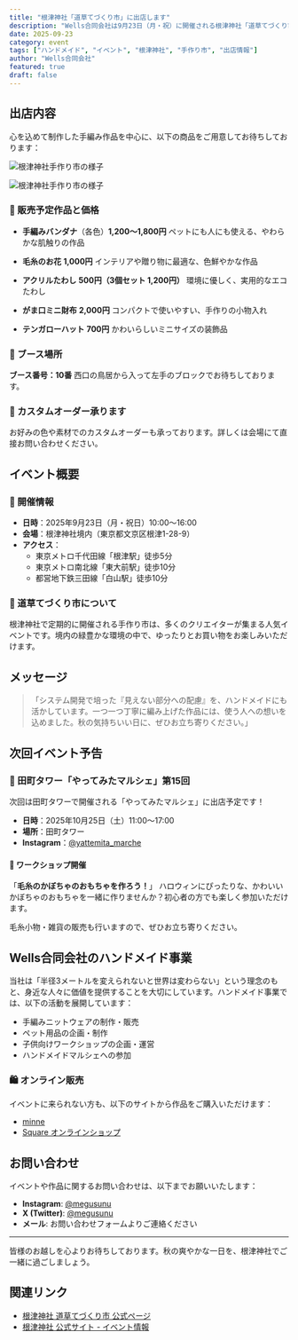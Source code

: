 ```yaml
---
title: "根津神社「道草てづくり市」に出店します"
description: "Wells合同会社は9月23日（月・祝）に開催される根津神社「道草てづくり市」に出店いたします。手編み作品を中心に、心を込めて制作した作品を展示・販売予定です。"
date: 2025-09-23
category: event
tags: ["ハンドメイド", "イベント", "根津神社", "手作り市", "出店情報"]
author: "Wells合同会社"
featured: true
draft: false
---
```


## 出店内容

心を込めて制作した手編み作品を中心に、以下の商品をご用意してお待ちしております：

<div class="image-grid">

![根津神社手作り市の様子](/images/events/nedu-market/booth-2.jpg)

![根津神社手作り市の様子](/images/events/nedu-market/booth-1.png)

</div>

### 🧶 販売予定作品と価格

- **手編みバンダナ**（各色）**1,200〜1,800円**
  ペットにも人にも使える、やわらかな肌触りの作品

- **毛糸のお花** **1,000円**
  インテリアや贈り物に最適な、色鮮やかな作品

- **アクリルたわし** **500円（3個セット 1,200円）**
  環境に優しく、実用的なエコたわし

- **がま口ミニ財布** **2,000円**
  コンパクトで使いやすい、手作りの小物入れ

- **テンガローハット** **700円**
  かわいらしいミニサイズの装飾品

### 📍 ブース場所
**ブース番号：10番**
西口の鳥居から入って左手のブロックでお待ちしております。

### 🎨 カスタムオーダー承ります
お好みの色や素材でのカスタムオーダーも承っております。詳しくは会場にて直接お問い合わせください。

## イベント概要

### 📍 開催情報
- **日時**：2025年9月23日（月・祝日）10:00〜16:00
- **会場**：根津神社境内（東京都文京区根津1-28-9）
- **アクセス**：
  - 東京メトロ千代田線「根津駅」徒歩5分
  - 東京メトロ南北線「東大前駅」徒歩10分
  - 都営地下鉄三田線「白山駅」徒歩10分

### 🌸 道草てづくり市について
根津神社で定期的に開催される手作り市は、多くのクリエイターが集まる人気イベントです。境内の緑豊かな環境の中で、ゆったりとお買い物をお楽しみいただけます。

## メッセージ

> 「システム開発で培った『見えない部分への配慮』を、ハンドメイドにも活かしています。一つ一つ丁寧に編み上げた作品には、使う人への想いを込めました。秋の気持ちいい日に、ぜひお立ち寄りください。」

## 次回イベント予告

### 🎃 田町タワー「やってみたマルシェ」第15回

次回は田町タワーで開催される「やってみたマルシェ」に出店予定です！

- **日時**：2025年10月25日（土）11:00〜17:00
- **場所**：田町タワー
- **Instagram**：[@yattemita_marche](https://www.instagram.com/yattemita_marche/)

#### 🧶 ワークショップ開催
「**毛糸のかぼちゃのおもちゃを作ろう！**」
ハロウィンにぴったりな、かわいいかぼちゃのおもちゃを一緒に作りませんか？初心者の方でも楽しく参加いただけます。

毛糸小物・雑貨の販売も行いますので、ぜひお立ち寄りください。

## Wells合同会社のハンドメイド事業

当社は「半径3メートルを変えられないと世界は変わらない」という理念のもと、身近な人々に価値を提供することを大切にしています。ハンドメイド事業では、以下の活動を展開しています：

- 手編みニットウェアの制作・販売
- ペット用品の企画・制作
- 子供向けワークショップの企画・運営
- ハンドメイドマルシェへの参加

### 🛍️ オンライン販売
イベントに来られない方も、以下のサイトから作品をご購入いただけます：
- [minne](https://minne.com/@megusunu0120)
- [Square オンラインショップ](https://megusunulab.square.site/)

## お問い合わせ

イベントや作品に関するお問い合わせは、以下までお願いいたします：

- **Instagram**: [@megusunu](https://www.instagram.com/megusunu/)
- **X (Twitter)**: [@megusunu](https://x.com/megusunu)
- **メール**: お問い合わせフォームよりご連絡ください

---

皆様のお越しを心よりお待ちしております。秋の爽やかな一日を、根津神社でご一緒に過ごしましょう。

## 関連リンク

- [根津神社 道草てづくり市 公式ページ](https://nedu20250923.peatix.com/)
- [根津神社 公式サイト - イベント情報](https://nedujinja.or.jp/saiten-2/)
